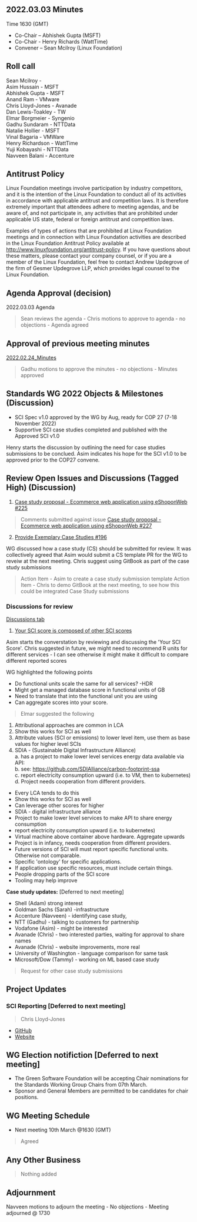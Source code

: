 ## 2022.03.03 Minutes

Time 1630 (GMT)

- Co-Chair – Abhishek Gupta (MSFT)
- Co-Chair - Henry Richards (WattTime)
- Convener – Sean Mcilroy (Linux Foundation)

## Roll call

Sean Mcilroy - <br>
Asim Hussain - MSFT<br>
Abhishek Gupta - MSFT<br>
Anand Ram - VMware<br>
Chris Lloyd-Jones - Avanade<br>
Dan Lewis-Toakley - TW<br>
Elmar Borgmeier - Syngenio<br>
Gadhu Sundaram - NTTData<br>
Natalie Hollier - MSFT<br>
Vinal Bagaria - VMWare<br>
Henry Richardson - WattTime<br>
Yuji Kobayashi - NTTData<br>
Navveen Balani - Accenture<br>
  
## Antitrust Policy
Linux Foundation meetings involve participation by industry competitors, and it is the intention of the Linux Foundation to conduct 
all of its activities in accordance with applicable antitrust and competition laws. 
It is therefore extremely important that attendees adhere to meeting agendas, and be aware of, and not participate in, any activities 
that are prohibited under applicable US state, federal or foreign antitrust and competition laws.

Examples of types of actions that are prohibited at Linux Foundation meetings and in connection with Linux Foundation activities are 
described in the Linux Foundation Antitrust Policy available at http://www.linuxfoundation.org/antitrust-policy. 
If you have questions about these matters, please contact your company counsel, or if you are a member of the Linux Foundation, 
feel free to contact Andrew Updegrove of the firm of Gesmer Updegrove LLP, which provides legal counsel to the Linux Foundation.
  
## Agenda Approval (decision) 
2022.03.03 Agenda

> Sean reviews the agenda - Chris motions to approve to agenda - no objections - Agenda agreed
  
## Approval of previous meeting minutes
[2022.02.24_Minutes](https://github.com/Green-Software-Foundation/standards_wg/blob/main/Agenda_Minutes/2022.02.24_Minutes.md)

> Gadhu motions to approve the minutes - no objections - Minutes approved

## Standards WG 2022 Objects & Milestones (Discussion)

- SCI Spec v1.0 approved by the WG by Aug, ready for COP 27 (7-18 November 2022)
- Supportive SCI case studies completed and published with the Approved SCI v1.0  

Henry starts the discussion by outlining the need for case studies submissions to be conclued.
Asim indicates his hope for the SCI v1.0 to be approved prior to the COP27 convene.

## Review Open Issues and Discussions (Tagged High) (Discussion)

1. [Case study proposal - Ecommerce web application using eShoponWeb #225](https://github.com/Green-Software-Foundation/software_carbon_intensity/discussions/225)

> Comments submitted against issue [Case study proposal - Ecommerce web application using eShoponWeb #227](https://github.com/Green-Software-Foundation/software_carbon_intensity/issues/227)

2. [Provide Exemplary Case Studies #196](https://github.com/Green-Software-Foundation/software_carbon_intensity/discussions/196)

WG discussed how a case study (CS) should be submitted for review. It was collectively agreed that Asim would submit a CS template PR for the WG to reveiw at the next meeting.
Chris suggest using GitBook as part of the case study submissions

> Action Item - Asim to create a case study submission template 
> Action Item - Chris to demo GitBook at the next meeting, to see how this could be integrated Case Study submissions 

### Discussions for review

[Discussions tab](https://github.com/Green-Software-Foundation/software_carbon_intensity/discussions)

1. [Your SCI score is composed of other SCI scores](https://github.com/Green-Software-Foundation/software_carbon_intensity/discussions/235)

Asim starts the converstation by reviewing and discussing the 'Your SCI Score'. Chris suggested in future, we might need to recommend R units for different services - I can see otherwise it might make it difficult to compare different reported scores

WG highlighted the following points

- Do functional units scale the same for all services? -HDR
- Might get a managed database score in functional units of GB
- Need to translate that into the functional unit you are using
- Can aggregate scores into your score.

> Elmar suggested the following
  1. Attributional approaches are common in LCA 
  2. Show this works for SCI as well
  3. Attribute values (SCI or emissions) to lower level item, use them as base values for higher level SCIs
  4. SDIA - (Sustainable Digital Infrastructure Alliance)<br>
    a. has a project to make lower level services energy data available via API:<br>
    b. see: https://github.com/SDIAlliance/carbon-footprint-ssa<br>
    c. report electricity consumption upward (i.e. to VM, then to kubernetes)<br>
    d. Project needs cooperation from different providers.<br>

- Every LCA tends to do this
- Show this works for SCI as well
- Can leverage other scores for higher
- SDIA - digital infrastructure alliance
- Project to make lower level services to make API to share energy consumption
- report electricity consumption upward (i.e. to kubernetes)
- Virtual machine above container above hardware. Aggregate upwards
- Project is in infancy, needs cooperation from different providers.
-  Future versions of SCI will must report specific functional units. Otherwise not comparable.
-  Specific 'ontology' for specific applications.
- If application use specific resources, must include certain things.
- People dropping parts of the SCI score
- Tooling may help improve

**Case study updates:** [Deferred to next meeting]

- Shell (Adam) strong interest
- Goldman Sachs (Sarah) -infrastructure
- Accenture (Navveen) - identifying case study, 
- NTT (Gadhu) - talking to customers for partnership
- Vodafone (Asim) - might be interested
- Avanade (Chris) - two interested parties, waiting for approval to share names
- Avanade (Chris) - website improvements, more real
- University of Washington - language comparison for same task
- Microsoft/Dow (Tammy) - working on ML based case study

> Request for other case study submissions

## Project Updates

### SCI Reporting [Deferred to next meeting]

> Chris Lloyd-Jones
- [GitHub](https://github.com/Green-Software-Foundation/sci-reporting)
- [Website](https://greensoftware.foundation/projects/sci-reporting) 

## WG Election notifiction [Deferred to next meeting]

- The Green Software Foundation will be accepting Chair nominations for the Standards Working Group Chairs from 07th March.
- Sponsor and General Members are permitted to be candidates for chair positions.

## WG Meeting Schedule

- Next meeting 10th March @1630 (GMT) 

> Agreed

## Any Other Business

> Nothing added

## Adjournment

Navveen motions to adjourn the meeting - No objections - Meeting adjourned @ 1730
